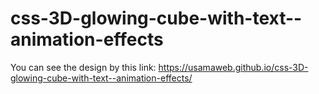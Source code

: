 # css-3D-glowing-cube-with-text--animation-effects
You can see the design by this link: https://usamaweb.github.io/css-3D-glowing-cube-with-text--animation-effects/
